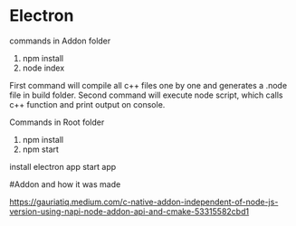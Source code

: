 # Electron


commands in Addon folder

1. npm install
2. node index

First command will compile all c++ files one by one and generates a .node file in build folder.
Second command will execute node script, which calls c++ function and print output on console.


Commands in Root folder

1. npm install
2. npm start

install electron app
start app



#Addon and how it was made

https://gauriatiq.medium.com/c-native-addon-independent-of-node-js-version-using-napi-node-addon-api-and-cmake-53315582cbd1
